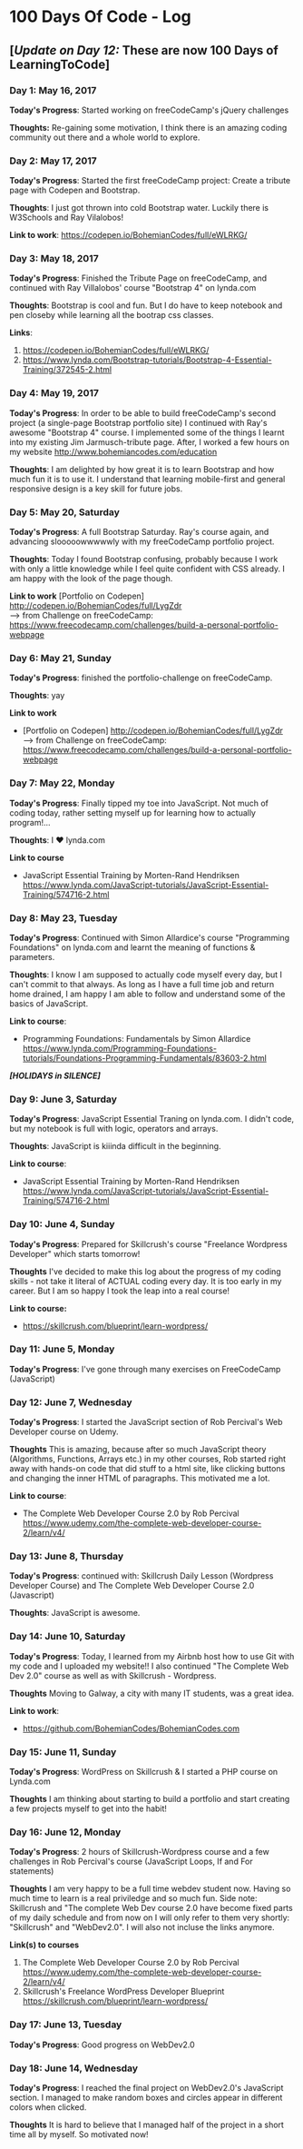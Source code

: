 # 100 Days Of Code - Log

## [***Update on Day 12:*** These are now 100 Days of LearningToCode]

### Day 1: May 16, 2017 

**Today's Progress**: Started working on freeCodeCamp's jQuery challenges

**Thoughts:** Re-gaining some motivation, I think there is an amazing coding community out there and a whole world to explore.

<!-- **Link to work:** [Calculator App](http://www.example.com)-->

### Day 2: May 17, 2017 

**Today's Progress**: Started the first freeCodeCamp project: Create a tribute page with Codepen and Bootstrap. 

**Thoughts**: I just got thrown into cold Bootstrap water. Luckily there is W3Schools and Ray Vilalobos!

**Link to work**: https://codepen.io/BohemianCodes/full/eWLRKG/


### Day 3: May 18, 2017

**Today's Progress**: Finished the Tribute Page on freeCodeCamp, and continued with Ray Villalobos' course "Bootstrap 4" on lynda.com

**Thoughts**: Bootstrap is cool and fun. But I do have to keep notebook and pen closeby while learning all the bootrap css classes.

**Links**:
1. https://codepen.io/BohemianCodes/full/eWLRKG/
2. https://www.lynda.com/Bootstrap-tutorials/Bootstrap-4-Essential-Training/372545-2.html

### Day 4: May 19, 2017

**Today's Progress**: In order to be able to build freeCodeCamp's second project (a single-page Bootstrap portfolio site) I continued with Ray's awesome "Bootstrap 4" course. I implemented some of the things I learnt into my existing Jim Jarmusch-tribute page. After, I worked a few hours on my website http://www.bohemiancodes.com/education

**Thoughts**: I am delighted by how great it is to learn Bootstrap and how much fun it is to use it. I understand that learning mobile-first and general responsive design is a key skill for future jobs.

### Day 5: May 20, Saturday

**Today's Progress**: A full Bootstrap Saturday. Ray's course again, and advancing slooooowwwwwly with my freeCodeCamp portfolio project. 

**Thoughts**: Today I found Bootstrap confusing, probably because I work with only a little knowledge while I feel quite confident with CSS already. I am happy with the look of the page though.

**Link to work**
[Portfolio on Codepen] http://codepen.io/BohemianCodes/full/LygZdr <br>
--> from Challenge on freeCodeCamp: https://www.freecodecamp.com/challenges/build-a-personal-portfolio-webpage

### Day 6: May 21, Sunday

**Today's Progress**: finished the portfolio-challenge on freeCodeCamp.

**Thoughts**: yay

**Link to work**
- [Portfolio on Codepen] http://codepen.io/BohemianCodes/full/LygZdr <br>
--> from Challenge on freeCodeCamp: https://www.freecodecamp.com/challenges/build-a-personal-portfolio-webpage

### Day 7: May 22, Monday

**Today's Progress**: Finally tipped my toe into JavaScript. Not much of coding today, rather setting myself up for learning how to actually program!...

**Thoughts**: I &hearts; lynda.com

**Link to course**
- JavaScript Essential Training by Morten-Rand Hendriksen https://www.lynda.com/JavaScript-tutorials/JavaScript-Essential-Training/574716-2.html


### Day 8: May 23, Tuesday

**Today's Progress**: Continued with Simon Allardice's course "Programming Foundations" on lynda.com and learnt the meaning of functions & parameters.  

**Thoughts**: I know I am supposed to actually code myself every day, but I can't commit to that always. As long as I have a full time job and return home drained, I am happy I am able to follow and understand some of the basics of JavaScript. 

**Link to course**:
- Programming Foundations: Fundamentals by Simon Allardice https://www.lynda.com/Programming-Foundations-tutorials/Foundations-Programming-Fundamentals/83603-2.html


***[HOLIDAYS in SILENCE]***


### Day 9: June 3, Saturday

**Today's Progress**: JavaScript Essential Traning on lynda.com. I didn't code, but my notebook is full with logic, operators and arrays.

**Thoughts**: JavaScript is kiiinda difficult in the beginning.

**Link to course**:
- JavaScript Essential Training by Morten-Rand Hendriksen https://www.lynda.com/JavaScript-tutorials/JavaScript-Essential-Training/574716-2.html

### Day 10: June 4, Sunday

**Today's Progress**: Prepared for Skillcrush's course "Freelance Wordpress Developer" which starts tomorrow!

**Thoughts** I've decided to make this log about the progress of my coding skills - not take it literal of ACTUAL coding every day. It is too early in my career. But I am so happy I took the leap into a real course!

**Link to course:**
- https://skillcrush.com/blueprint/learn-wordpress/


### Day 11: June 5, Monday

**Today's Progress**: I've gone through many exercises on FreeCodeCamp (JavaScript)


### Day 12: June 7, Wednesday

**Today's Progress**: I started the JavaScript section of Rob Percival's Web Developer course on Udemy. 

**Thoughts** This is amazing, because after so much JavaScript theory (Algorithms, Functions, Arrays etc.) in my other courses, Rob started right away with hands-on code that did stuff to a html site, like clicking buttons and changing the inner HTML of paragraphs. This motivated me a lot.

**Link to course**:
- The Complete Web Developer Course 2.0 by Rob Percival https://www.udemy.com/the-complete-web-developer-course-2/learn/v4/


### Day 13: June 8, Thursday

**Today's Progress**: continued with: Skillcrush Daily Lesson (Wordpress Developer Course) and The Complete Web Developer Course 2.0 (Javascript)

**Thoughts**: JavaScript is awesome.


### Day 14: June 10, Saturday

**Today's Progress**: Today, I learned from my Airbnb host how to use Git with my code and I uploaded my website!! I also continued "The Complete Web Dev 2.0" course as well as with Skillcrush - Wordpress.

**Thoughts** Moving to Galway, a city with many IT students, was a great idea.

**Link to work**:
- https://github.com/BohemianCodes/BohemianCodes.com


### Day 15: June 11, Sunday

**Today's Progress**: WordPress on Skillcrush & I started a PHP course on Lynda.com

**Thoughts** I am thinking about starting to build a portfolio and start creating a few projects myself to get into the habit!


### Day 16: June 12, Monday

**Today's Progress**: 2 hours of Skillcrush-Wordpress course and a few challenges in Rob Percival's course (JavaScript Loops, If and For statements)

**Thoughts** I am very happy to be a full time webdev student now. Having so much time to learn is a real priviledge and so much fun.
Side note: Skillcrush and "The complete Web Dev course 2.0 have become fixed parts of my daily schedule and from now on I will only refer to them very shortly: "Skillcrush" and "WebDev2.0". I will also not incluse the links anymore.

**Link(s) to courses**
1. The Complete Web Developer Course 2.0 by Rob Percival https://www.udemy.com/the-complete-web-developer-course-2/learn/v4/
2. Skillcrush's Freelance WordPress Developer Blueprint https://skillcrush.com/blueprint/learn-wordpress/



### Day 17: June 13, Tuesday

**Today's Progress**: Good progress on WebDev2.0


### Day 18: June 14, Wednesday

**Today's Progress**: I reached the final project on WebDev2.0's JavaScript section. I managed to make random boxes and circles appear in different colors when clicked. 

**Thoughts** It is hard to believe that I managed half of the project in a short time all by myself. So motivated now!


<!--### Day 1: June 27, Monday

<!--**Today's Progress**: I've gone through many exercises on FreeCodeCamp.

<!--**Thoughts** I've recently started coding, and it's a great feeling when I finally solve an algorithm challenge after a lot of attempts and hours spent.

<!--**Link(s) to work**
1. [Find the Longest Word in a String](https://www.freecodecamp.com/challenges/find-the-longest-word-in-a-string)
2. [Title Case a Sentence](https://www.freecodecamp.com/challenges/title-case-a-sentence)


<!--### Day 1: June 27, Monday

<!--**Today's Progress**: I've gone through many exercises on FreeCodeCamp.

<!--**Thoughts** I've recently started coding, and it's a great feeling when I finally solve an algorithm challenge after a lot of attempts and hours spent.

<!--**Link(s) to work**
1. [Find the Longest Word in a String](https://www.freecodecamp.com/challenges/find-the-longest-word-in-a-string)
2. [Title Case a Sentence](https://www.freecodecamp.com/challenges/title-case-a-sentence)



<!--### Day 1: June 27, Monday

<!--**Today's Progress**: I've gone through many exercises on FreeCodeCamp.

<!--**Thoughts** I've recently started coding, and it's a great feeling when I finally solve an algorithm challenge after a lot of attempts and hours spent.

<!--**Link(s) to work**
1. [Find the Longest Word in a String](https://www.freecodecamp.com/challenges/find-the-longest-word-in-a-string)
2. [Title Case a Sentence](https://www.freecodecamp.com/challenges/title-case-a-sentence)


<!--### Day 1: June 27, Monday

<!--**Today's Progress**: I've gone through many exercises on FreeCodeCamp.

<!--**Thoughts** I've recently started coding, and it's a great feeling when I finally solve an algorithm challenge after a lot of attempts and hours spent.

<!--**Link(s) to work**
1. [Find the Longest Word in a String](https://www.freecodecamp.com/challenges/find-the-longest-word-in-a-string)
2. [Title Case a Sentence](https://www.freecodecamp.com/challenges/title-case-a-sentence)
